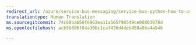 ```yaml
---
redirect_url: /azure/service-bus-messaging/service-bus-python-how-to-use-queues
translationtype: Human Translation
ms.sourcegitcommit: 74c68bab56f6962ea11a565f90549ce00803678d
ms.openlocfilehash: acb56886f04a30bc1caf436d4deb458a8ba4a546

---
```



<!--HONumber=Jan17_HO3-->


